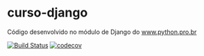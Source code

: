 # curso-django
Código desenvolvido no módulo de Django do www.python.pro.br

[![Build Status](https://app.travis-ci.com/Fabi-Boniolo/curso-django.svg?branch=main)](https://app.travis-ci.com/Fabi-Boniolo/curso-django)
[![codecov](https://codecov.io/gh/Fabi-Boniolo/curso-django/branch/main/graph/badge.svg?token=LD1TV5O2V7)](https://codecov.io/gh/Fabi-Boniolo/curso-django)
